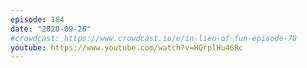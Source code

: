```yaml
---
episode: 184
date: "2020-09-26"
#crowdcast: https://www.crowdcast.io/e/in-lieu-of-fun-episode-78
youtube: https://www.youtube.com/watch?v=HQrplHu46Rc
---
```


